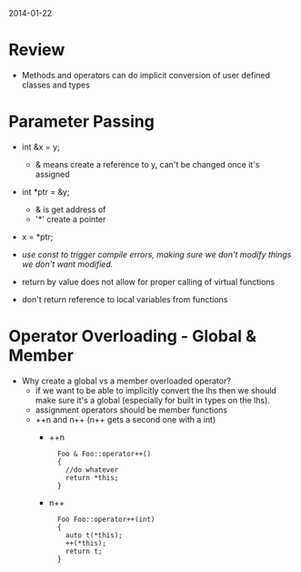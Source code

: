 2014-01-22

Review
======

* Methods and operators can do implicit conversion of user defined classes and types


Parameter Passing
=================

* int &x = y; 
  * & means create a reference to y, can't be changed once it's assigned
* int *ptr = &y;
  * & is get address of
  * '*' create a pointer
* x = *ptr;

* _use const to trigger compile errors, making sure we don't modify things we don't want modified._
* return by value does not allow for proper calling of virtual functions
* don't return reference to local variables from functions

Operator Overloading - Global & Member
======================================

* Why create a global vs a member overloaded operator?
  * if we want to be able to implicitly convert the lhs then we should make sure it's a global (especially for built in types on the lhs).
  * assignment operators should be member functions
  * ++n and n++ (n++ gets a second one with a int)
    * ++n
    
            Foo & Foo::operator++() 
            {
              //do whatever
              return *this;
            }
    
    * n++
    
            Foo Foo::operator++(int)
            {
              auto t(*this);
              ++(*this);
              return t;
            }